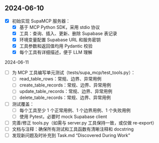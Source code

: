 

## 2024-06-10
- [x] 初始实现 SupaMCP 服务器：
  - [x] 基于 MCP Python SDK，采用 stdio 协议
  - [x] 工具：查询、插入、更新、删除 Supabase 表记录
  - [x] 环境变量配置 Supabase URL 和服务密钥
  - [x] 工具参数和返回值均用 Pydantic 校验
  - [x] 每个工具有详细描述，便于 LLM 理解

2024-06-11
- [ ] 为 MCP 工具编写单元测试（tests/supa_mcp/test_tools.py）：
  - [ ] read_table_rows：常规、边界、异常用例
  - [ ] create_table_records：常规、边界、异常用例
  - [ ] update_table_records：常规、边界、异常用例
  - [ ] delete_table_records：常规、边界、异常用例
- [ ] 测试覆盖：
  - [ ] 每个工具至少 1 个正常用例、1 个边界用例、1 个失败用例
  - [ ] 使用 Pytest，必要时 mock Supabase client
- [ ] 完善/修正 tools.py（如需与 server.py 工具保持一致，或仅做 re-export）
- [ ] 文档与注释：确保所有测试和工具函数有清晰注释和 docstring
- [ ] 发现新问题及时补充到 Task.md “Discovered During Work”